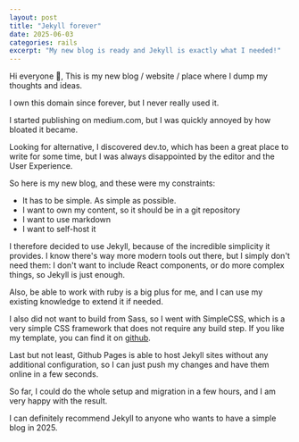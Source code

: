 ```yaml
---
layout: post
title: "Jekyll forever"
date: 2025-06-03
categories: rails
excerpt: "My new blog is ready and Jekyll is exactly what I needed!"
---
```


Hi everyone 👋,
This is my new blog / website / place where I dump my thoughts and ideas.

I own this domain since forever, but I never really used it. 

I started publishing on medium.com, but I was quickly annoyed by how bloated it became.

Looking for alternative, I discovered dev.to, which has been a great place to write for some time, but I was 
always disappointed by the editor and the User Experience.

So here is my new blog, and these were my constraints:
* It has to be simple. As simple as possible. 
* I want to own my content, so it should be in a git repository
* I want to use markdown
* I want to self-host it

I therefore decided to use Jekyll, because of the incredible simplicity it provides. 
I know there's way more modern tools out there, but I simply don't need them: I don't want to include React components, 
or do more complex things, so Jekyll is just enough.

Also, be able to work with ruby is a big plus for me, and I can use my existing knowledge to extend it if needed.

I also did not want to build from Sass, so I went with SimpleCSS, which is a very simple CSS framework that does not require any build step.
If you like my template, you can find it on [github](https://github.com/coorasse/jekyll-simplecss).

Last but not least, Github Pages is able to host Jekyll sites without any additional configuration, 
so I can just push my changes and have them online in a few seconds.

So far, I could do the whole setup and migration in a few hours, and I am very happy with the result.

I can definitely recommend Jekyll to anyone who wants to have a simple blog in 2025.

